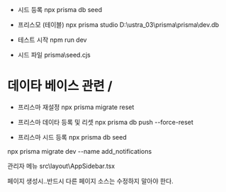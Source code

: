  - 시드 등록
 npx prisma db seed

 - 프리스모 (테이블)
   npx prisma studio
   D:\ustra_03\prisma\prisma\dev.db

 - 테스트 시작
   npm run dev
  
 - 시드 파일
  prisma\seed.cjs


# 데이타 베이스 관련 / 
- 프리스마 재설정 
npx prisma migrate reset

- 프리스마 데이타 등록 및 리셋
npx prisma db push --force-reset

- 프리스마 시드 등록 
npx prisma db seed

npx prisma migrate dev --name add_notifications

관리자 메뉴
src\layout\AppSidebar.tsx


페이지 생성시..반드시 다른 페이지 소스는 수정하지 말아야 한다. 
